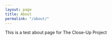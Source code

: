 ```yaml
---
layout: page
title: About
permalink: "/about/"
---
```

This is a test about page for The Close-Up Project